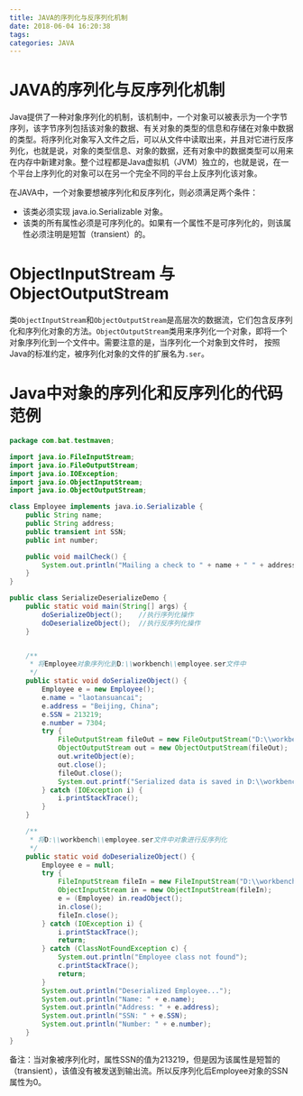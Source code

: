 ```yaml
---
title: JAVA的序列化与反序列化机制
date: 2018-06-04 16:20:38
tags:
categories: JAVA
---
```


# JAVA的序列化与反序列化机制

Java提供了一种对象序列化的机制，该机制中，一个对象可以被表示为一个字节序列，该字节序列包括该对象的数据、有关对象的类型的信息和存储在对象中数据的类型。将序列化对象写入文件之后，可以从文件中读取出来，并且对它进行反序列化，也就是说，对象的类型信息、对象的数据，还有对象中的数据类型可以用来在内存中新建对象。整个过程都是Java虚拟机（JVM）独立的，也就是说，在一个平台上序列化的对象可以在另一个完全不同的平台上反序列化该对象。

在JAVA中，一个对象要想被序列化和反序列化，则必须满足两个条件：

- 该类必须实现 java.io.Serializable 对象。
- 该类的所有属性必须是可序列化的。如果有一个属性不是可序列化的，则该属性必须注明是短暂（transient）的。

# ObjectInputStream 与 ObjectOutputStream

类`ObjectInputStream`和`ObjectOutputStream`是高层次的数据流，它们包含反序列化和序列化对象的方法。`ObjectOutputStream`类用来序列化一个对象，即将一个对象序列化到一个文件中。需要注意的是，当序列化一个对象到文件时， 按照Java的标准约定，被序列化对象的文件的扩展名为`.ser`。

# Java中对象的序列化和反序列化的代码范例

```java
package com.bat.testmaven;

import java.io.FileInputStream;
import java.io.FileOutputStream;
import java.io.IOException;
import java.io.ObjectInputStream;
import java.io.ObjectOutputStream;

class Employee implements java.io.Serializable {
    public String name;
    public String address;
    public transient int SSN;
    public int number;

    public void mailCheck() {
        System.out.println("Mailing a check to " + name + " " + address);
    }
}

public class SerializeDeserializeDemo {
    public static void main(String[] args) {
        doSerializeObject();    //执行序列化操作
        doDeserializeObject();  //执行反序列化操作
    }


    /**
     * 将Employee对象序列化到D:\\workbench\\employee.ser文件中
     */
    public static void doSerializeObject() {
        Employee e = new Employee();
        e.name = "laotansuancai";
        e.address = "Beijing, China";
        e.SSN = 213219;
        e.number = 7304;
        try {
            FileOutputStream fileOut = new FileOutputStream("D:\\workbench\\employee.ser");
            ObjectOutputStream out = new ObjectOutputStream(fileOut);
            out.writeObject(e);
            out.close();
            fileOut.close();
            System.out.printf("Serialized data is saved in D:\\workbench\\employee.ser");
        } catch (IOException i) {
            i.printStackTrace();
        }
    }

    /**
     * 将D:\\workbench\\employee.ser文件中对象进行反序列化
     */
    public static void doDeserializeObject() {
        Employee e = null;
        try {
            FileInputStream fileIn = new FileInputStream("D:\\workbench\\employee.ser");
            ObjectInputStream in = new ObjectInputStream(fileIn);
            e = (Employee) in.readObject();
            in.close();
            fileIn.close();
        } catch (IOException i) {
            i.printStackTrace();
            return;
        } catch (ClassNotFoundException c) {
            System.out.println("Employee class not found");
            c.printStackTrace();
            return;
        }
        System.out.println("Deserialized Employee...");
        System.out.println("Name: " + e.name);
        System.out.println("Address: " + e.address);
        System.out.println("SSN: " + e.SSN);
        System.out.println("Number: " + e.number);
    }
}
```

备注：当对象被序列化时，属性SSN的值为213219，但是因为该属性是短暂的（transient），该值没有被发送到输出流。所以反序列化后Employee对象的SSN属性为0。